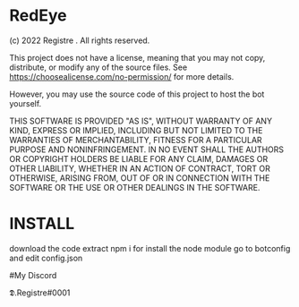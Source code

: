 # RedEye


(c) 2022 Registre . All rights reserved.

This project does not have a license, meaning that you may not copy, distribute, or modify any of the source files. See https://choosealicense.com/no-permission/ for more details.


However, you may use the source code of this project to host the bot yourself.

THIS SOFTWARE IS PROVIDED "AS IS", WITHOUT WARRANTY OF ANY KIND, EXPRESS OR IMPLIED, INCLUDING BUT NOT LIMITED TO THE WARRANTIES OF MERCHANTABILITY, FITNESS FOR A PARTICULAR PURPOSE AND NONINFRINGEMENT. IN NO EVENT SHALL THE AUTHORS OR COPYRIGHT HOLDERS BE LIABLE FOR ANY CLAIM, DAMAGES OR OTHER LIABILITY, WHETHER IN AN ACTION OF CONTRACT, TORT OR OTHERWISE, ARISING FROM, OUT OF OR IN CONNECTION WITH THE SOFTWARE OR THE USE OR OTHER DEALINGS IN THE SOFTWARE.




# INSTALL 



download the code 
extract
npm i for install the node module 
go to botconfig and edit config.json 


#My Discord

𝕯.Registre#0001




